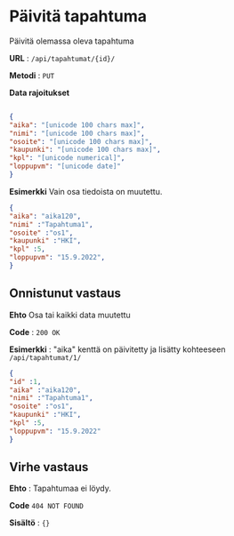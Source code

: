 # Päivitä tapahtuma

Päivitä olemassa oleva tapahtuma

**URL** : `/api/tapahtumat/{id}/`

**Metodi** : `PUT`

**Data rajoitukset**

```json

{
"aika": "[unicode 100 chars max]",
"nimi": "[unicode 100 chars max]",
"osoite": "[unicode 100 chars max]",
"kaupunki": "[unicode 100 chars max]",
"kpl": "[unicode numerical]",
"loppupvm": "[unicode date]"
}
```
**Esimerkki** Vain osa tiedoista on muutettu.

```json
{
"aika": "aika120",
"nimi" :"Tapahtuma1",
"osoite" :"os1",
"kaupunki" :"HKI",
"kpl" :5,
"loppupvm": "15.9.2022",
}
```

## Onnistunut vastaus

**Ehto** Osa tai kaikki data muutettu

**Code** : `200 OK`

**Esimerkki** : "aika" kenttä on päivitetty ja lisätty kohteeseen `/api/tapahtumat/1/`

```json
{
"id" :1,
"aika" :"aika120",
"nimi" :"Tapahtuma1",
"osoite" :"os1",
"kaupunki" :"HKI",
"kpl" :5,
"loppupvm": "15.9.2022"
}
```

## Virhe vastaus

**Ehto** : Tapahtumaa ei löydy.

**Code** `404 NOT FOUND`

**Sisältö** : `{}`


  
